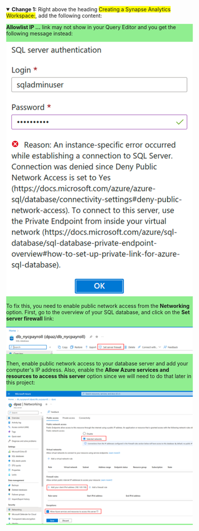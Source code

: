 <details open>

<summary><b>Change 1:</b> Right </b>above</b> the heading <span style="background:yellow">Creating a Synapse Analytics Workspace:</span>, add the following content:</summary>

<div style="background: lightgreen">

**Allowlist IP ...** link may not show in your Query Editor and you get the following message instead:

![Cannot login to SQL DB](error-need-public.png)

To fix this, you need to enable public network access from the **Networking** option. First, go to the overview of your SQL database, and click on the **Set server firewall** link:

![Set server firewall link](login-ip-1.png)

Then, enable public network access to your database server and add your computer's IP address. Also, enable the **Allow Azure services and resources to access this server** option since we will need to do that later in this project:

![Enable public network and Azure services access to your database server](login-ip-2.png)

</div>
</details>